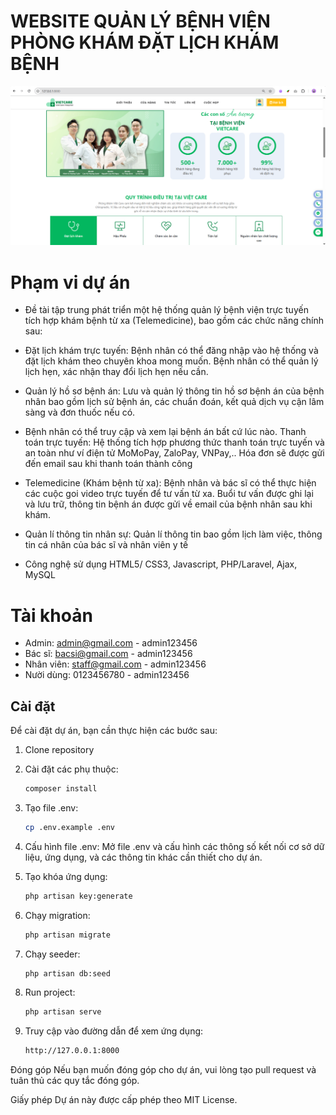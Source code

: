 # WEBSITE QUẢN LÝ BỆNH VIỆN PHÒNG KHÁM ĐẶT LỊCH KHÁM BỆNH

![Portfolio KhoaDev](https://raw.githubusercontent.com/khoait03/hospital-management-system/main/public/demo/laravel-ql-benh-vien-thumb.png)

# Phạm vi dự án

-   Đề tài tập trung phát triển một hệ thống quản lý bệnh viện trực tuyến tích hợp khám
    bệnh từ xa (Telemedicine), bao gồm các chức năng chính sau:
-   Đặt lịch khám trực tuyến: Bệnh nhân có thể đăng nhập vào hệ thống và đặt lịch
    khám theo chuyên khoa mong muốn. Bệnh nhân có thể quản lý lịch hẹn, xác nhận thay
    đổi lịch hẹn nếu cần.
-   Quản lý hồ sơ bệnh án: Lưu và quản lý thông tin hồ sơ bệnh án của bệnh nhân bao
    gồm lịch sử bệnh án, các chuẩn đoán, kết quả dịch vụ cận lâm sàng và đơn thuốc nếu có.
-   Bệnh nhân có thể truy cập và xem lại bệnh án bất cứ lúc nào.
    Thanh toán trực tuyến: Hệ thống tích hợp phương thức thanh toán trực tuyến và an
    toàn như ví điện tử MoMoPay, ZaloPay, VNPay,.. Hóa đơn sẽ được gửi đến email sau khi
    thanh toán thành công
-   Telemedicine (Khám bệnh từ xa): Bệnh nhân và bác sĩ có thể thực hiện các cuộc
    goi video trực tuyến để tư vấn từ xa. Buổi tư vấn được ghi lại và lưu trữ, thông tin bệnh
    án được gửi về email của bệnh nhân sau khi khám.
-   Quản lí thông tin nhân sự: Quản lí thông tin bao gồm lịch làm việc, thông tin cá
    nhân của bác sĩ và nhân viên y tế

-   Công nghệ sử dụng
    HTML5/ CSS3, Javascript, PHP/Laravel, Ajax, MySQL

# Tài khoản

-   Admin: admin@gmail.com - admin123456
-   Bác sĩ: bacsi@gmail.com - admin123456
-   Nhân viên: staff@gmail.com - admin123456
-   Nười dùng: 0123456780 - admin123456

## Cài đặt

Để cài đặt dự án, bạn cần thực hiện các bước sau:

1. Clone repository

2. Cài đặt các phụ thuộc:

    ```bash
    composer install

    ```

3. Tạo file .env:

    ```bash
    cp .env.example .env

    ```

4. Cấu hình file .env:
   Mở file .env và cấu hình các thông số kết nối cơ sở dữ liệu, ứng dụng, và các thông tin khác cần thiết cho dự án.

5. Tạo khóa ứng dụng:

    ```bash
    php artisan key:generate

    ```

6. Chạy migration:

    ```bash
    php artisan migrate

    ```

7. Chạy seeder:

    ```bash
    php artisan db:seed

    ```

8. Run project:

    ```bash
    php artisan serve

    ```

9. Truy cập vào đường dẫn để xem ứng dụng:
    ```bash
    http://127.0.0.1:8000
    ```

Đóng góp
Nếu bạn muốn đóng góp cho dự án, vui lòng tạo pull request và tuân thủ các quy tắc đóng góp.

Giấy phép
Dự án này được cấp phép theo MIT License.
